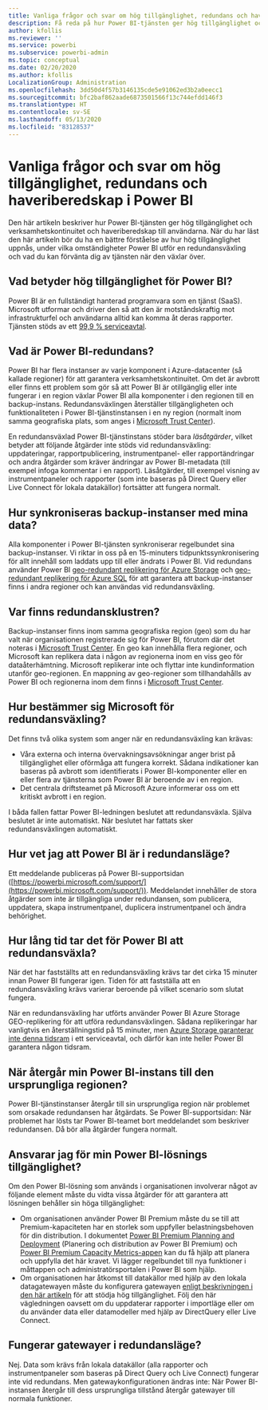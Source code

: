 ```yaml
---
title: Vanliga frågor och svar om hög tillgänglighet, redundans och haveriberedskap i Power BI
description: Få reda på hur Power BI-tjänsten ger hög tillgänglighet och verksamhetskontinuitet och haveriberedskap till användarna.
author: kfollis
ms.reviewer: ''
ms.service: powerbi
ms.subservice: powerbi-admin
ms.topic: conceptual
ms.date: 02/20/2020
ms.author: kfollis
LocalizationGroup: Administration
ms.openlocfilehash: 3dd50d4f57b3146135cde5e91062ed3b2a0eecc1
ms.sourcegitcommit: bfc2baf862aade6873501566f13c744efdd146f3
ms.translationtype: HT
ms.contentlocale: sv-SE
ms.lasthandoff: 05/13/2020
ms.locfileid: "83128537"
---
```

# <a name="power-bi-high-availability-failover-and-disaster-recovery-faq"></a>Vanliga frågor och svar om hög tillgänglighet, redundans och haveriberedskap i Power BI

Den här artikeln beskriver hur Power BI-tjänsten ger hög tillgänglighet och verksamhetskontinuitet och haveriberedskap till användarna. När du har läst den här artikeln bör du ha en bättre förståelse av hur hög tillgänglighet uppnås, under vilka omständigheter Power BI utför en redundansväxling och vad du kan förvänta dig av tjänsten när den växlar över.

## <a name="what-does-high-availability-mean-for-power-bi"></a>Vad betyder hög tillgänglighet för Power BI?

Power BI är en fullständigt hanterad programvara som en tjänst (SaaS).  Microsoft utformar och driver den så att den är motståndskraftig mot infrastrukturfel och användarna alltid kan komma åt deras rapporter.  Tjänsten stöds av ett [99,9 % serviceavtal](https://www.microsoftvolumelicensing.com/DocumentSearch.aspx?Mode=3&DocumentTypeId=37).

## <a name="what-is-a-power-bi-failover"></a>Vad är Power BI-redundans?

Power BI har flera instanser av varje komponent i Azure-datacenter (så kallade regioner) för att garantera verksamhetskontinuitet. Om det är avbrott eller finns ett problem som gör så att Power BI är otillgänglig eller inte fungerar i en region växlar Power BI alla komponenter i den regionen till en backup-instans. Redundansväxlingen återställer tillgängligheten och funktionaliteten i Power BI-tjänstinstansen i en ny region (normalt inom samma geografiska plats, som anges i [Microsoft Trust Center](https://www.microsoft.com/TrustCenter/CloudServices/business-application-platform/data-location)).

En redundansväxlad Power BI-tjänstinstans stöder bara _läsåtgärder_, vilket betyder att följande åtgärder inte stöds vid redundansväxling: uppdateringar, rapportpublicering, instrumentpanel- eller rapportändringar och andra åtgärder som kräver ändringar av Power BI-metadata (till exempel infoga kommentar i en rapport).  Läsåtgärder, till exempel visning av instrumentpaneler och rapporter (som inte baseras på Direct Query eller Live Connect för lokala datakällor) fortsätter att fungera normalt.

## <a name="how-are-backup-instances-kept-in-sync-with-my-data"></a>Hur synkroniseras backup-instanser med mina data?

Alla komponenter i Power BI-tjänsten synkroniserar regelbundet sina backup-instanser. Vi riktar in oss på en 15-minuters tidpunktssynkronisering för allt innehåll som laddats upp till eller ändrats i Power BI. Vid redundans använder Power BI [geo-redundant replikering för Azure Storage](/azure/storage/common/storage-redundancy-grs) och [geo-redundant replikering för Azure SQL](/azure/sql-database/sql-database-active-geo-replication) för att garantera att backup-instanser finns i andra regioner och kan användas vid redundansväxling.

## <a name="where-are-the-failover-clusters-located"></a>Var finns redundansklustren?

Backup-instanser finns inom samma geografiska region (geo) som du har valt när organisationen registrerade sig för Power BI, förutom där det noteras i [Microsoft Trust Center](https://www.microsoft.com/TrustCenter/CloudServices/business-application-platform/data-location). En geo kan innehålla flera regioner, och Microsoft kan replikera data i någon av regionerna inom en viss geo för dataåterhämtning. Microsoft replikerar inte och flyttar inte kundinformation utanför geo-regionen. En mappning av geo-regioner som tillhandahålls av Power BI och regionerna inom dem finns i [Microsoft Trust Center](https://www.microsoft.com/TrustCenter/CloudServices/business-application-platform/data-location).

## <a name="how-does-microsoft-decide-to-failover"></a>Hur bestämmer sig Microsoft för redundansväxling?

Det finns två olika system som anger när en redundansväxling kan krävas:

- Våra externa och interna övervakningsavsökningar anger brist på tillgänglighet eller oförmåga att fungera korrekt. Sådana indikationer kan baseras på avbrott som identifierats i Power BI-komponenter eller en eller flera av tjänsterna som Power BI är beroende av i en region.
- Det centrala driftsteamet på Microsoft Azure informerar oss om ett kritiskt avbrott i en region.

I båda fallen fattar Power BI-ledningen beslutet att redundansväxla. Själva beslutet är inte automatiskt. När beslutet har fattats sker redundansväxlingen automatiskt.

## <a name="how-do-i-know-power-bi-is-now-in-failover-mode"></a>Hur vet jag att Power BI är i redundansläge?

Ett meddelande publiceras på Power BI-supportsidan ([https://powerbi.microsoft.com/support/](https://powerbi.microsoft.com/support/)). Meddelandet innehåller de stora åtgärder som inte är tillgängliga under redundansen, som publicera, uppdatera, skapa instrumentpanel, duplicera instrumentpanel och ändra behörighet.

## <a name="how-long-does-it-take-power-bi-to-fail-over"></a>Hur lång tid tar det för Power BI att redundansväxla?

När det har fastställts att en redundansväxling krävs tar det cirka 15 minuter innan Power BI fungerar igen. Tiden för att fastställa att en redundansväxling krävs varierar beroende på vilket scenario som slutat fungera. 

När en redundansväxling har utförts använder Power BI Azure Storage GEO-replikering för att utföra redundansväxlingen. Sådana replikeringar har vanligtvis en återställningstid på 15 minuter, men [Azure Storage garanterar inte denna tidsram](https://docs.microsoft.com/azure/storage/common/storage-redundancy) i ett serviceavtal, och därför kan inte heller Power BI garantera någon tidsram. 


## <a name="when-does-my-power-bi-instance-return-to-the-original-region"></a>När återgår min Power BI-instans till den ursprungliga regionen?

Power BI-tjänstinstanser återgår till sin ursprungliga region när problemet som orsakade redundansen har åtgärdats. Se Power BI-supportsidan: När problemet har lösts tar Power BI-teamet bort meddelandet som beskriver redundansen. Då bör alla åtgärder fungera normalt.

## <a name="am-i-responsible-for-the-availability-of-my-power-bi-solution"></a>Ansvarar jag för min Power BI-lösnings tillgänglighet?

Om den Power BI-lösning som används i organisationen involverar något av följande element måste du vidta vissa åtgärder för att garantera att lösningen behåller sin höga tillgänglighet:

- Om organisationen använder Power BI Premium måste du se till att Premium-kapaciteten har en storlek som uppfyller belastningsbehoven för din distribution.  I dokumentet [Power BI Premium Planning and Deployment](https://aka.ms/Premium-Capacity-Planning-Deployment) (Planering och distribution av Power BI Premium) och [Power BI Premium Capacity Metrics-appen](service-admin-premium-monitor-capacity.md) kan du få hjälp att planera och uppfylla det här kravet. Vi lägger regelbundet till nya funktioner i måttappen och administratörsportalen i Power BI som hjälp.
- Om organisationen har åtkomst till datakällor med hjälp av den lokala datagatewayen måste du konfigurera gatewayen [enligt beskrivningen i den här artikeln](/data-integration/gateway/service-gateway-high-availability-clusters) för att stödja hög tillgänglighet. Följ den här vägledningen oavsett om du uppdaterar rapporter i importläge eller om du använder data eller datamodeller med hjälp av DirectQuery eller Live Connect.

## <a name="will-gateways-function-when-in-failover-mode"></a>Fungerar gatewayer i redundansläge?

Nej. Data som krävs från lokala datakällor (alla rapporter och instrumentpaneler som baseras på Direct Query och Live Connect) fungerar inte vid redundans. Men gatewaykonfigurationen ändras inte: När Power BI-instansen återgår till dess ursprungliga tillstånd återgår gatewayer till normala funktioner.
